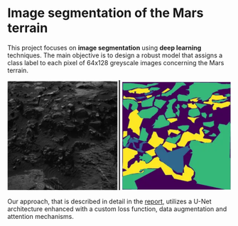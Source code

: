 # Image segmentation of the Mars terrain
This project focuses on **image segmentation** using **deep learning** techniques. The main objective is to design a robust model that assigns a class label
to each pixel of 64x128 greyscale images concerning the Mars terrain.

  ![segmentation image](https://github.com/AlessandroGriffanti/Artificial-Neural-Network-and-Deep-Learning/blob/6bf37ee243103b5c0f09ca5abd41196d161c5130/Segmentation%20Challenge/Images/segmentazione.png)
  
Our approach, that is described in detail in the [report](https://github.com/AlessandroGriffanti/Artificial-Neural-Network-and-Deep-Learning/blob/6bf37ee243103b5c0f09ca5abd41196d161c5130/Segmentation%20Challenge/AN2DL_Homework_2_Report.pdf), utilizes a U-Net architecture enhanced with a custom loss function, data augmentation and attention mechanisms.

